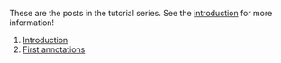---
---
These are the posts in the tutorial series. See the [introduction](/tutorial-1) for more information!

1. [Introduction](/tutorial-1)
2. [First annotations](/tutorial-2)